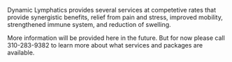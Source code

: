 <!-- 
Page content for Services main page
 -->

Dynamic Lymphatics provides several services at competetive rates that provide synergistic benefits, relief from pain and stress, improved mobility, strengthened immune system, and reduction of swelling.

More information will be provided here in the future. But for now please call 310-283-9382 to learn more about what services and packages are available.
         